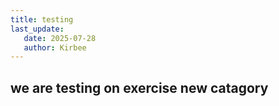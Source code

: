 ```yaml
---
title: testing
last_update:
   date: 2025-07-28
   author: Kirbee
---
```

## we are testing on exercise new catagory